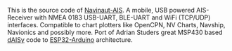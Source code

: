 This is the source code of [Navinaut-AIS](https://navinaut-ais.de/). A mobile, USB powered AIS-Receiver with NMEA 0183 USB-UART, BLE-UART and WiFi (TCP/UDP) interfaces. Compatible to chart plotters like OpenCPN, NV Charts, Navship, Navionics and possibly more.
Port of Adrian Studers great MSP430 based [dAISy](https://github.com/astuder/dAISy) code to [ESP32-Arduino](https://github.com/espressif/arduino-esp32) architecture.
